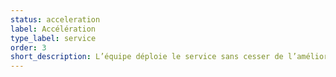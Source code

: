 ```yaml
---
status: acceleration
label: Accélération
type_label: service
order: 3
short_description: L’équipe déploie le service sans cesser de l’améliorer pour en accroître l’impact
---
```

